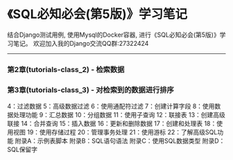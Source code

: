 # 《SQL必知必会(第5版)》学习笔记

结合Django测试用例, 使用Mysql的Docker容器, 进行《SQL必知必会(第5版)》学习笔记。
欢迎加入我的Django交流QQ群:27322424
***

### 第2章(tutorials-class_2) - 检索数据

### 第3章(tutorials-class_3) - 对检索到的数据进行排序
4：过滤数据
5：高级数据过滤
6：使用通配符过滤
7：创建计算字段
8：使用数据处理功能
9：汇总数据
10：分组数据
11：使用子查询
12：联接表
13：创建高级联接
14：合并查询
15：插入数据
16：更新和删除数据
17：创建和处理表
18：使用视图
19：使用存储过程
20：管理事务处理
21：使用游标
22：了解高级SQL功能
附录A：示例表脚本
附录B：SQL语句语法
附录C：使用SQL数据类型
附录D：SQL保留字
